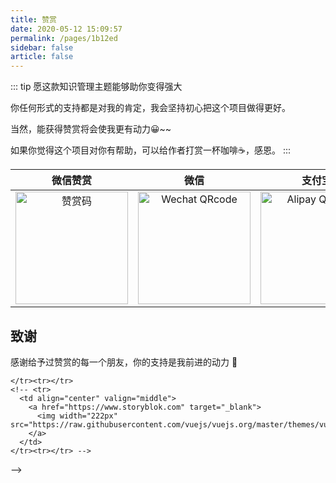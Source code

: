 ```yaml
---
title: 赞赏
date: 2020-05-12 15:09:57
permalink: /pages/1b12ed
sidebar: false
article: false
---
```

::: tip 愿这款知识管理主题能够助你变得强大

你任何形式的支持都是对我的肯定，我会坚持初心把这个项目做得更好。

当然，能获得赞赏将会使我更有动力😀~~

如果你觉得这个项目对你有帮助，可以给作者打赏一杯咖啡☕，感恩。
:::

| 微信赞赏 | 微信 | 支付宝 |
| :---: | :---: | :---: |
| <img src="https://cdn.jsdelivr.net/gh/xugaoyi/image_store/blog/20200523131533.jpg" alt="赞赏码" width=180> | <img src="https://cdn.jsdelivr.net/gh/xugaoyi/image_store/blog/20200410113708.jpg" alt="Wechat QRcode" width=180>| <img src="https://cdn.jsdelivr.net/gh/xugaoyi/image_store/blog/20200410113707.jpg" alt="Alipay QRcode" width=180> |

## 致谢
感谢给予过赞赏的每一个朋友，你的支持是我前进的动力 🎉

<!-- <table class="thanks-table">
  <tbody>
    <tr>
      <td align="center" valign="middle">
        <a href="https://github.com/Tyrone-Wu" target="_blank">
          <img width="50px" src="https://avatars0.githubusercontent.com/u/54461992?s=460&u=ee1dd15fdc5e3e3066730ccccd80b122a822a2b2&v=4"
          class='no-zoom'
          >
        </a>
      </td>
      <!-- <td align="center" valign="middle">
        <a href="https://github.com/Tyrone-Wu" target="_blank">
          <img width="50px" src="https://avatars0.githubusercontent.com/u/54461992?s=460&u=ee1dd15fdc5e3e3066730ccccd80b122a822a2b2&v=4"
          class='no-zoom'
          >
        </a>
      </td> -->
    </tr><tr></tr>
    <!-- <tr>
      <td align="center" valign="middle">
        <a href="https://www.storyblok.com" target="_blank">
          <img width="222px" src="https://raw.githubusercontent.com/vuejs/vuejs.org/master/themes/vue/source/images/storyblok.png">
        </a>
      </td>
    </tr><tr></tr> -->
  </tbody>
</table>

<style>
  .thanks-table td,.thanks-table td a{
    padding: .2rem;
  }
  .thanks-table td a{
    display: block;
    width: 50px;
    height:50px;
  }
</style> -->